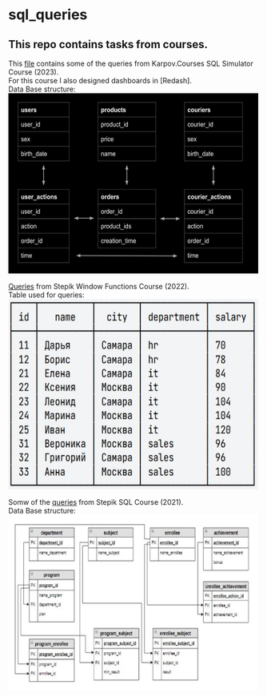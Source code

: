 # sql_queries

## This repo contains tasks from courses.

This [file](https://github.com/migaripov/sql_queries/blob/main/simulator.sql) contains some of the queries from Karpov.Courses SQL Simulator Course (2023).\
For this course I also designed dashboards in [Redash]. \
Data Base structure: \
<img src="https://github.com/migaripov/sql_queries/blob/main/images/karpov.JPG" alt= “” width=500 height=360> 


[Queries](https://github.com/migaripov/sql_queries/blob/main/window_func.sql) from Stepik Window Functions Course (2022). \
Table used for queries: \
<img src="https://github.com/migaripov/sql_queries/blob/main/images/employees.JPG" alt= “Table” width=500 height=380>

Somw of the [queries](https://github.com/migaripov/sql_queries/blob/main/enrolment.sql) from Stepik SQL Course (2021).\
Data Base structure: \
<img src="https://github.com/migaripov/sql_queries/blob/main/images/enrolment.jpg" alt= “” width=500 height=350>
